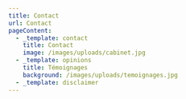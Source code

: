 ```yaml
---
title: Contact
url: Contact
pageContent:
  - _template: contact
    title: Contact
    image: /images/uploads/cabinet.jpg
  - _template: opinions
    title: Témoignages
    background: /images/uploads/temoignages.jpg
  - _template: disclaimer
---
```

